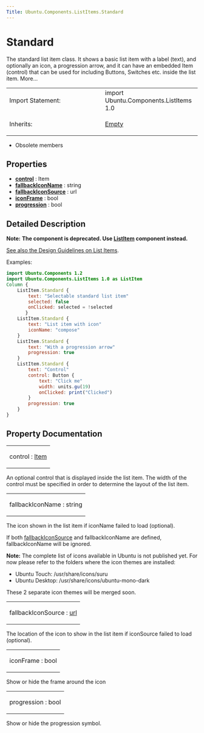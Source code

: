```yaml
---
Title: Ubuntu.Components.ListItems.Standard
---
```

        
Standard
========

<span class="subtitle"></span>
The standard list item class. It shows a basic list item with a label (text), and optionally an icon, a progression arrow, and it can have an embedded Item (control) that can be used for including Buttons, Switches etc. inside the list item. More...

<table>
<colgroup>
<col width="50%" />
<col width="50%" />
</colgroup>
<tbody>
<tr class="odd">
<td>Import Statement:</td>
<td>import Ubuntu.Components.ListItems 1.0</td>
</tr>
<tr class="even">
<td>Inherits:</td>
<td><p><a href="Ubuntu.Components.ListItems.Empty.md">Empty</a></p></td>
</tr>
</tbody>
</table>

-   Obsolete members

<span id="properties"></span>
Properties
----------

-   ****[control](#control-prop)**** : Item
-   ****[fallbackIconName](#fallbackIconName-prop)**** : string
-   ****[fallbackIconSource](#fallbackIconSource-prop)**** : url
-   ****[iconFrame](#iconFrame-prop)**** : bool
-   ****[progression](#progression-prop)**** : bool

<span id="details"></span>
Detailed Description
--------------------

**Note:** **The component is deprecated. Use [ListItem](../Ubuntu.Components.ListItem.md) component instead.**

[See also the Design Guidelines on List Items](http://design.ubuntu.com/apps/building-blocks/list-items).

Examples:

``` qml
import Ubuntu.Components 1.2
import Ubuntu.Components.ListItems 1.0 as ListItem
Column {
    ListItem.Standard {
        text: "Selectable standard list item"
        selected: false
        onClicked: selected = !selected
       }
    ListItem.Standard {
        text: "List item with icon"
        iconName: "compose"
    }
    ListItem.Standard {
        text: "With a progression arrow"
        progression: true
    }
    ListItem.Standard {
        text: "Control"
        control: Button {
            text: "Click me"
            width: units.gu(19)
            onClicked: print("Clicked")
        }
        progression: true
    }
}
```

Property Documentation
----------------------

<table>
<colgroup>
<col width="100%" />
</colgroup>
<tbody>
<tr class="odd">
<td><p><span id="control-prop"></span><span class="name">control</span> : <span class="type"><a href="../sdk-14.10/QtQuick.Item.md">Item</a></span></p></td>
</tr>
</tbody>
</table>

An optional control that is displayed inside the list item. The width of the control must be specified in order to determine the layout of the list item.

<table>
<colgroup>
<col width="100%" />
</colgroup>
<tbody>
<tr class="odd">
<td><p><span id="fallbackIconName-prop"></span><span class="name">fallbackIconName</span> : <span class="type">string</span></p></td>
</tr>
</tbody>
</table>

The icon shown in the list item if iconName failed to load (optional).

If both [fallbackIconSource](#fallbackIconSource-prop) and fallbackIconName are defined, fallbackIconName will be ignored.

**Note:** The complete list of icons available in Ubuntu is not published yet. For now please refer to the folders where the icon themes are installed:

-   Ubuntu Touch: /usr/share/icons/suru
-   Ubuntu Desktop: /usr/share/icons/ubuntu-mono-dark

These 2 separate icon themes will be merged soon.

<table>
<colgroup>
<col width="100%" />
</colgroup>
<tbody>
<tr class="odd">
<td><p><span id="fallbackIconSource-prop"></span><span class="name">fallbackIconSource</span> : <span class="type"><a href="http://doc.qt.io/qt-5/qml-url.html">url</a></span></p></td>
</tr>
</tbody>
</table>

The location of the icon to show in the list item if iconSource failed to load (optional).

<table>
<colgroup>
<col width="100%" />
</colgroup>
<tbody>
<tr class="odd">
<td><p><span id="iconFrame-prop"></span><span class="name">iconFrame</span> : <span class="type">bool</span></p></td>
</tr>
</tbody>
</table>

Show or hide the frame around the icon

<table>
<colgroup>
<col width="100%" />
</colgroup>
<tbody>
<tr class="odd">
<td><p><span id="progression-prop"></span><span class="name">progression</span> : <span class="type">bool</span></p></td>
</tr>
</tbody>
</table>

Show or hide the progression symbol.

